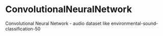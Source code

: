# ConvolutionalNeuralNetwork
Convolutional Neural Network - audio dataset like environmental-sound-classification-50
